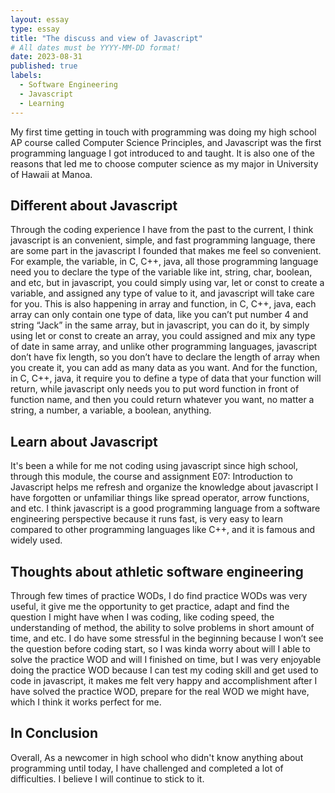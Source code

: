 ```yaml
---
layout: essay
type: essay
title: "The discuss and view of Javascript"
# All dates must be YYYY-MM-DD format!
date: 2023-08-31
published: true
labels:
  - Software Engineering
  - Javascript
  - Learning
---
```


My first time getting in touch with programming was doing my high school AP course called Computer Science Principles, and Javascript was the first programming language I got introduced to and taught. It is also one of the reasons that led me to choose computer science as my major in University of Hawaii at Manoa.

## Different about Javascript

Through the coding experience I have from the past to the current, I think javascript is an convenient, simple, and fast programming language, there are some part in the javascript I founded that makes me feel so convenient.
For example, the variable, in C, C++, java, all those programming language need you to declare the type of the variable like int, string, char, boolean, and etc, but in javascript, you could simply using var, let or const to create a variable, and assigned any type of value to it, and javascript will take care for you.
This is also happening in array and function, in C, C++, java, each array can only contain one type of data, like you can’t put number 4 and string “Jack” in the same array, but in javascript, you can do it, by simply using let or const to create an array, you could assigned and mix any type of date in same array, and unlike other programming languages, javascript don’t have fix length, so you don’t have to declare the length of array when you create it, you can add as many data as you want.
And for the function, in C, C++, java, it require you to define a type of data that your function will return, while javascript only needs you to put word function in front of function name, and then you could return whatever you want, no matter a string, a number, a variable, a boolean, anything.

## Learn about Javascript

It's been a while for me not coding using javascript since high school, through this module, the course and assignment E07: Introduction to Javascript helps me refresh and organize the knowledge about javascript I have forgotten or unfamiliar things like spread operator, arrow functions, and etc.
I think javascript is a good programming language from a software engineering perspective because it runs fast, is very easy to learn compared to other programming languages like C++, and it is famous and widely used.

## Thoughts about athletic software engineering

Through few times of practice WODs, I do find practice WODs was very useful, it give me the opportunity to get practice, adapt and find the question I might have when I was coding, like coding speed, the understanding of method, the ability to solve problems in short amount of time, and etc.
I do have some stressful in the beginning because I won’t see the question before coding start, so I was kinda worry about will I able to solve the practice WOD and will I finished  on time, but I was very enjoyable doing the practice WOD because I can test my coding skill and get used to code in javascript, it makes me felt very happy and accomplishment after I have solved the practice WOD, prepare for the real WOD we might have, which I think it works perfect for me.


## In Conclusion

Overall, As a newcomer in high school who didn't know anything about programming until today, I have challenged and completed a lot of difficulties. I believe I will continue to stick to it.
